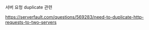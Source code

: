 서버 요청 duplicate 관련

https://serverfault.com/questions/569283/need-to-duplicate-http-requests-to-two-servers